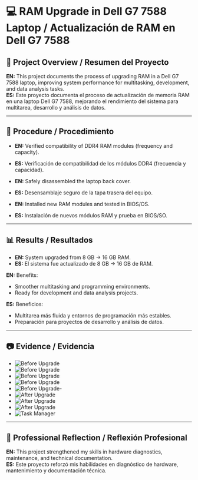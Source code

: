 # 💻 RAM Upgrade in Dell G7 7588 Laptop / Actualización de RAM en Dell G7 7588

## 📖 Project Overview / Resumen del Proyecto
**EN:** This project documents the process of upgrading RAM in a Dell G7 7588 laptop, improving system performance for multitasking, development, and data analysis tasks.  
**ES:** Este proyecto documenta el proceso de actualización de memoria RAM en una laptop Dell G7 7588, mejorando el rendimiento del sistema para multitarea, desarrollo y análisis de datos.  

---

## 🔧 Procedure / Procedimiento
- **EN:** Verified compatibility of DDR4 RAM modules (frequency and capacity).  
- **ES:** Verificación de compatibilidad de los módulos DDR4 (frecuencia y capacidad).  

- **EN:** Safely disassembled the laptop back cover.  
- **ES:** Desensamblaje seguro de la tapa trasera del equipo.  

- **EN:** Installed new RAM modules and tested in BIOS/OS.  
- **ES:** Instalación de nuevos módulos RAM y prueba en BIOS/SO.  

---

## 📊 Results / Resultados
- **EN:** System upgraded from 8 GB → 16 GB RAM.  
- **ES:** El sistema fue actualizado de 8 GB → 16 GB de RAM.  

**EN:** Benefits:  
- Smoother multitasking and programming environments.  
- Ready for development and data analysis projects.  

**ES:** Beneficios:  
- Multitarea más fluida y entornos de programación más estables.  
- Preparación para proyectos de desarrollo y análisis de datos.  

---

## 📷 Evidence / Evidencia
- ![Before Upgrade](images/process1.png)  
- ![Before Upgrade](images/process2.png)  
- ![Before Upgrade](images/process3.png)  
- ![Before Upgrade](images/process4.jpeg)
- ![Before Upgrade](images/process8.jpeg)- 
- ![After Upgrade](images/process5.jpeg)  
- ![After Upgrade](images/process6.jpeg)  
- ![After Upgrade](images/process9.jpeg)  
- ![Task Manager](images/process7.png)  

---

## 🎯 Professional Reflection / Reflexión Profesional
**EN:** This project strengthened my skills in hardware diagnostics, maintenance, and technical documentation.  
**ES:** Este proyecto reforzó mis habilidades en diagnóstico de hardware, mantenimiento y documentación técnica.  
